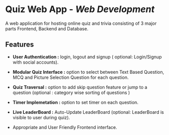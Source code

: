 # Quiz Web App - *Web Development*

A web application for hosting online quiz and trivia consisting of 3 major parts Frontend, Backend and Database.

## Features

- **User Authentication :** login, logout and signup  ( optional: Login/Signup with social accounts).

- **Modular Quiz Interface :** option to select between Text Based Question, MCQ and Picture Selection Question for each question.

- **Quiz Traversal :** option to add skip question feature or jump to a question (optional : category wise sorting of questions )

- **Timer Implemetation :** option to set timer on each question.

- **Live LeaderBoard :** Auto-Update LeaderBoard (optional: LeaderBoard is visible to user during quiz).

- Appropriate and User Friendly Frontend interface.
